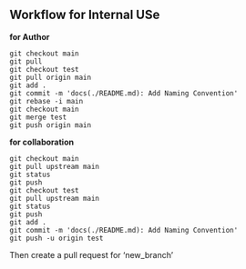 ## Workflow for Internal USe

**for Author**

```
git checkout main
git pull
git checkout test
git pull origin main
git add .
git commit -m 'docs(./README.md): Add Naming Convention'
git rebase -i main
git checkout main
git merge test
git push origin main
```
**for collaboration**

```
git checkout main
git pull upstream main
git status
git push
git checkout test
git pull upstream main
git status
git push
git add .
git commit -m 'docs(./README.md): Add Naming Convention'
git push -u origin test
```
Then create a pull request for ‘new_branch’